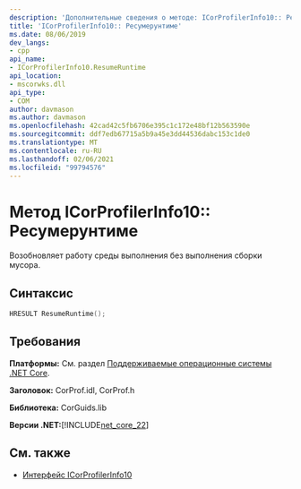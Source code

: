 ```yaml
---
description: 'Дополнительные сведения о методе: ICorProfilerInfo10:: Ресумерунтиме'
title: 'ICorProfilerInfo10:: Ресумерунтиме'
ms.date: 08/06/2019
dev_langs:
- cpp
api_name:
- ICorProfilerInfo10.ResumeRuntime
api_location:
- mscorwks.dll
api_type:
- COM
author: davmason
ms.author: davmason
ms.openlocfilehash: 42cad42c5fb6706e395c1c172e48bf12b563590e
ms.sourcegitcommit: ddf7edb67715a5b9a45e3dd44536dabc153c1de0
ms.translationtype: MT
ms.contentlocale: ru-RU
ms.lasthandoff: 02/06/2021
ms.locfileid: "99794576"
---
```

# <a name="icorprofilerinfo10resumeruntime-method"></a>Метод ICorProfilerInfo10:: Ресумерунтиме

Возобновляет работу среды выполнения без выполнения сборки мусора.

## <a name="syntax"></a>Синтаксис

```cpp
HRESULT ResumeRuntime();
```

## <a name="requirements"></a>Требования

**Платформы:** См. раздел [Поддерживаемые операционные системы .NET Core](../../../core/install/windows.md?pivots=os-windows).

**Заголовок:** CorProf.idl, CorProf.h

**Библиотека:** CorGuids.lib

**Версии .NET:**[!INCLUDE[net_core_22](../../../../includes/net-core-30-md.md)]

## <a name="see-also"></a>См. также

- [Интерфейс ICorProfilerInfo10](icorprofilerinfo10-interface.md)
